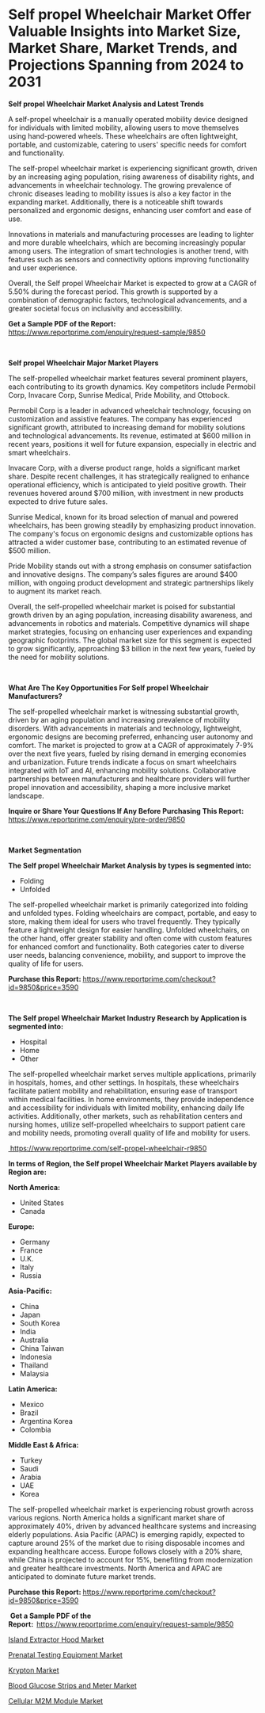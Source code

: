 <p><h1>Self propel Wheelchair Market Offer Valuable Insights into Market Size, Market Share, Market Trends, and Projections Spanning from 2024 to 2031</h1></p><p><strong>Self propel Wheelchair Market Analysis and Latest Trends</strong></p>
<p><p>A self-propel wheelchair is a manually operated mobility device designed for individuals with limited mobility, allowing users to move themselves using hand-powered wheels. These wheelchairs are often lightweight, portable, and customizable, catering to users' specific needs for comfort and functionality.</p><p>The self-propel wheelchair market is experiencing significant growth, driven by an increasing aging population, rising awareness of disability rights, and advancements in wheelchair technology. The growing prevalence of chronic diseases leading to mobility issues is also a key factor in the expanding market. Additionally, there is a noticeable shift towards personalized and ergonomic designs, enhancing user comfort and ease of use.</p><p>Innovations in materials and manufacturing processes are leading to lighter and more durable wheelchairs, which are becoming increasingly popular among users. The integration of smart technologies is another trend, with features such as sensors and connectivity options improving functionality and user experience.</p><p>Overall, the Self propel Wheelchair Market is expected to grow at a CAGR of 5.50% during the forecast period. This growth is supported by a combination of demographic factors, technological advancements, and a greater societal focus on inclusivity and accessibility.</p></p>
<p><strong>Get a Sample PDF of the Report:&nbsp;</strong> <a href="https://www.reportprime.com/enquiry/request-sample/9850?utm_campaign=83&utm_medium=2&utm_source=Github&utm_content=ia&utm_term=10102024&utm_id=self-propel-wheelchair">https://www.reportprime.com/enquiry/request-sample/9850</a></p>
<p>&nbsp;</p>
<p><strong>Self propel Wheelchair Major Market Players</strong></p>
<p><p>The self-propelled wheelchair market features several prominent players, each contributing to its growth dynamics. Key competitors include Permobil Corp, Invacare Corp, Sunrise Medical, Pride Mobility, and Ottobock.</p><p>Permobil Corp is a leader in advanced wheelchair technology, focusing on customization and assistive features. The company has experienced significant growth, attributed to increasing demand for mobility solutions and technological advancements. Its revenue, estimated at $600 million in recent years, positions it well for future expansion, especially in electric and smart wheelchairs.</p><p>Invacare Corp, with a diverse product range, holds a significant market share. Despite recent challenges, it has strategically realigned to enhance operational efficiency, which is anticipated to yield positive growth. Their revenues hovered around $700 million, with investment in new products expected to drive future sales.</p><p>Sunrise Medical, known for its broad selection of manual and powered wheelchairs, has been growing steadily by emphasizing product innovation. The company's focus on ergonomic designs and customizable options has attracted a wider customer base, contributing to an estimated revenue of $500 million.</p><p>Pride Mobility stands out with a strong emphasis on consumer satisfaction and innovative designs. The company’s sales figures are around $400 million, with ongoing product development and strategic partnerships likely to augment its market reach.</p><p>Overall, the self-propelled wheelchair market is poised for substantial growth driven by an aging population, increasing disability awareness, and advancements in robotics and materials. Competitive dynamics will shape market strategies, focusing on enhancing user experiences and expanding geographic footprints. The global market size for this segment is expected to grow significantly, approaching $3 billion in the next few years, fueled by the need for mobility solutions.</p></p>
<p>&nbsp;</p>
<p><strong>What Are The Key Opportunities For Self propel Wheelchair Manufacturers?</strong></p>
<p><p>The self-propelled wheelchair market is witnessing substantial growth, driven by an aging population and increasing prevalence of mobility disorders. With advancements in materials and technology, lightweight, ergonomic designs are becoming preferred, enhancing user autonomy and comfort. The market is projected to grow at a CAGR of approximately 7-9% over the next five years, fueled by rising demand in emerging economies and urbanization. Future trends indicate a focus on smart wheelchairs integrated with IoT and AI, enhancing mobility solutions. Collaborative partnerships between manufacturers and healthcare providers will further propel innovation and accessibility, shaping a more inclusive market landscape.</p></p>
<p><strong>Inquire or Share Your Questions If Any Before Purchasing This Report:</strong> <a href="https://www.reportprime.com/enquiry/pre-order/9850?utm_campaign=83&utm_medium=2&utm_source=Github&utm_content=ia&utm_term=10102024&utm_id=self-propel-wheelchair">https://www.reportprime.com/enquiry/pre-order/9850</a></p>
<p>&nbsp;</p>
<p><strong>Market Segmentation</strong></p>
<p><strong>The Self propel Wheelchair Market Analysis by types is segmented into:</strong></p>
<p><ul><li>Folding</li><li>Unfolded</li></ul></p>
<p><p>The self-propelled wheelchair market is primarily categorized into folding and unfolded types. Folding wheelchairs are compact, portable, and easy to store, making them ideal for users who travel frequently. They typically feature a lightweight design for easier handling. Unfolded wheelchairs, on the other hand, offer greater stability and often come with custom features for enhanced comfort and functionality. Both categories cater to diverse user needs, balancing convenience, mobility, and support to improve the quality of life for users.</p></p>
<p><strong>Purchase this Report:&nbsp;</strong><a href="https://www.reportprime.com/checkout?id=9850&price=3590&utm_campaign=83&utm_medium=2&utm_source=Github&utm_content=ia&utm_term=10102024&utm_id=self-propel-wheelchair">https://www.reportprime.com/checkout?id=9850&price=3590</a></p>
<p>&nbsp;</p>
<p><strong>The Self propel Wheelchair Market Industry Research by Application is segmented into:</strong></p>
<p><ul><li>Hospital</li><li>Home</li><li>Other</li></ul></p>
<p><p>The self-propelled wheelchair market serves multiple applications, primarily in hospitals, homes, and other settings. In hospitals, these wheelchairs facilitate patient mobility and rehabilitation, ensuring ease of transport within medical facilities. In home environments, they provide independence and accessibility for individuals with limited mobility, enhancing daily life activities. Additionally, other markets, such as rehabilitation centers and nursing homes, utilize self-propelled wheelchairs to support patient care and mobility needs, promoting overall quality of life and mobility for users.</p></p>
<p><a href="https://www.reportprime.com/self-propel-wheelchair-r9850?utm_campaign=83&utm_medium=2&utm_source=Github&utm_content=ia&utm_term=10102024&utm_id=self-propel-wheelchair">&nbsp;https://www.reportprime.com/self-propel-wheelchair-r9850</a></p>
<p><strong>In terms of Region, the Self propel Wheelchair Market Players available by Region are:</strong></p>
<p>
    <p> <strong> North America: </strong>
        <ul>
            <li>United States</li>
            <li>Canada</li>
        </ul>
        </p> 
    <p> <strong> Europe: </strong>
        <ul>
            <li>Germany</li>
            <li>France</li>
            <li>U.K.</li>
            <li>Italy</li>
            <li>Russia</li>
        </ul>
        </p> 
    <p> <strong> Asia-Pacific: </strong>
        <ul>
            <li>China</li>
            <li>Japan</li>
            <li>South Korea</li>
            <li>India</li>
            <li>Australia</li>
            <li>China Taiwan</li>
            <li>Indonesia</li>
            <li>Thailand</li>
            <li>Malaysia</li>
        </ul>
        </p> 
    <p> <strong> Latin America: </strong>
        <ul>
            <li>Mexico</li>
            <li>Brazil</li>
            <li>Argentina Korea</li>
            <li>Colombia</li>
        </ul>
        </p> 
    <p> <strong> Middle East & Africa: </strong>
        <ul>
            <li>Turkey</li>
            <li>Saudi</li>
            <li>Arabia</li>
            <li>UAE</li>
            <li>Korea</li>
        </ul>
    </p>
    </p>
<p><p>The self-propelled wheelchair market is experiencing robust growth across various regions. North America holds a significant market share of approximately 40%, driven by advanced healthcare systems and increasing elderly populations. Asia Pacific (APAC) is emerging rapidly, expected to capture around 25% of the market due to rising disposable incomes and expanding healthcare access. Europe follows closely with a 20% share, while China is projected to account for 15%, benefiting from modernization and greater healthcare investments. North America and APAC are anticipated to dominate future market trends.</p></p>
<p><strong>Purchase this Report: </strong><a href="https://www.reportprime.com/checkout?id=9850&price=3590&utm_campaign=83&utm_medium=2&utm_source=Github&utm_content=ia&utm_term=10102024&utm_id=self-propel-wheelchair">https://www.reportprime.com/checkout?id=9850&price=3590</a></p>
<p>&nbsp;<strong>Get a Sample PDF of the Report:&nbsp;&nbsp;</strong><a href="https://www.reportprime.com/enquiry/request-sample/9850?utm_campaign=83&utm_medium=2&utm_source=Github&utm_content=ia&utm_term=10102024&utm_id=self-propel-wheelchair">https://www.reportprime.com/enquiry/request-sample/9850</a></p>
<p><strong></strong></p>
<p><p><a href="https://www.linkedin.com/pulse/global-island-extractor-hood-market-trends-forecasts-strategic-rjhsc?utm_campaign=83&utm_medium=2&utm_source=Github&utm_content=ia&utm_term=10102024&utm_id=self-propel-wheelchair">Island Extractor Hood Market</a></p><p><a href="https://github.com/AdeaKodra585/Market-Research-Report-List-1/blob/main/prenatal-testing-equipment-market.md?utm_campaign=83&utm_medium=2&utm_source=Github&utm_content=ia&utm_term=10102024&utm_id=self-propel-wheelchair">Prenatal Testing Equipment Market</a></p><p><a href="https://www.linkedin.com/pulse/krypton-market-revolution-2024-2031-trends-shaping-next-decade-8az2e?utm_campaign=83&utm_medium=2&utm_source=Github&utm_content=ia&utm_term=10102024&utm_id=self-propel-wheelchair">Krypton Market</a></p><p><a href="https://github.com/leonidmsw5y/Market-Research-Report-List-1/blob/main/blood-glucose-strips-and-meter-market.md?utm_campaign=83&utm_medium=2&utm_source=Github&utm_content=ia&utm_term=10102024&utm_id=self-propel-wheelchair">Blood Glucose Strips and Meter Market</a></p><p><a href="https://issuu.com/reportprime-2/docs/cellular-m2m-module-market-size-203_a20038bcd489aa?utm_campaign=83&utm_medium=2&utm_source=Github&utm_content=ia&utm_term=10102024&utm_id=self-propel-wheelchair">Cellular M2M Module Market</a></p></p>